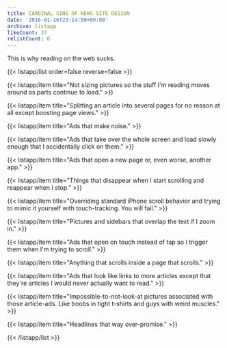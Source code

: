 ```yaml
---
title: CARDINAL SINS OF NEWS SITE DESIGN
date: '2016-01-16T23:14:50+00:00'
archive: listapp
likeCount: 37
relistCount: 6
---
```


This is why reading on the web sucks.

<!--more-->

{{< listapp/list order=false reverse=false >}}

   {{< listapp/item title="Not sizing pictures so the stuff I'm reading moves around as parts continue to load." >}}

   {{< listapp/item title="Splitting an article into several pages for no reason at all except boosting page views." >}}

   {{< listapp/item title="Ads that make noise." >}}

   {{< listapp/item title="Ads that take over the whole screen and load slowly enough that I accidentally click on them." >}}

   {{< listapp/item title="Ads that open a new page or, even worse, another app." >}}

   {{< listapp/item title="Things that disappear when I start scrolling and reappear when I stop." >}}

   {{< listapp/item title="Overriding standard iPhone scroll behavior and trying to mimic it yourself with touch-tracking. You will fail." >}}

   {{< listapp/item title="Pictures and sidebars that overlap the text if I zoom in." >}}

   {{< listapp/item title="Ads that open on touch instead of tap so I trigger them when I'm trying to scroll." >}}

   {{< listapp/item title="Anything that scrolls inside a page that scrolls." >}}

   {{< listapp/item title="Ads that look like links to more articles except that they're articles I would never actually want to read." >}}

   {{< listapp/item title="Impossible-to-not-look-at pictures associated with those article-ads. Like boobs in tight t-shirts and guys with weird muscles." >}}

   {{< listapp/item title="Headlines that way over-promise." >}}

{{< /listapp/list >}}

